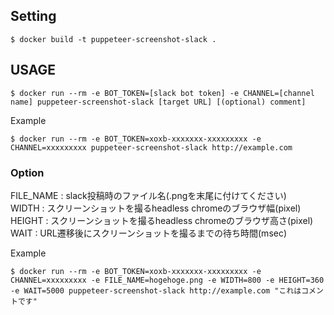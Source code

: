 ## Setting

```
$ docker build -t puppeteer-screenshot-slack .
```

## USAGE

```
$ docker run --rm -e BOT_TOKEN=[slack bot token] -e CHANNEL=[channel name] puppeteer-screenshot-slack [target URL] [(optional) comment]
```

Example

```
$ docker run --rm -e BOT_TOKEN=xoxb-xxxxxxx-xxxxxxxxx -e CHANNEL=xxxxxxxxx puppeteer-screenshot-slack http://example.com
```

### Option

FILE_NAME : slack投稿時のファイル名(.pngを末尾に付けてください)  
WIDTH : スクリーンショットを撮るheadless chromeのブラウザ幅(pixel)  
HEIGHT : スクリーンショットを撮るheadless chromeのブラウザ高さ(pixel)  
WAIT : URL遷移後にスクリーンショットを撮るまでの待ち時間(msec)  

Example

```
$ docker run --rm -e BOT_TOKEN=xoxb-xxxxxxx-xxxxxxxxx -e CHANNEL=xxxxxxxxx -e FILE_NAME=hogehoge.png -e WIDTH=800 -e HEIGHT=360 -e WAIT=5000 puppeteer-screenshot-slack http://example.com "これはコメントです"
```

```
